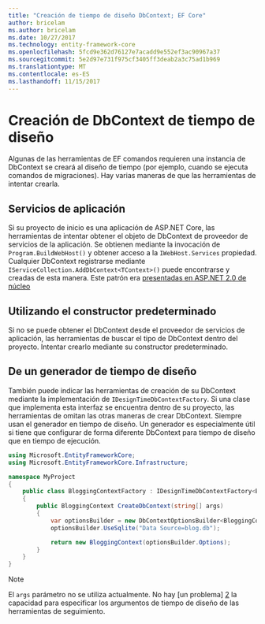 ```yaml
---
title: "Creación de tiempo de diseño DbContext; EF Core"
author: bricelam
ms.author: bricelam
ms.date: 10/27/2017
ms.technology: entity-framework-core
ms.openlocfilehash: 5fcd9e362d76127e7acadd9e552ef3ac90967a37
ms.sourcegitcommit: 5e2d97e731f975cf3405ff3deab2a3c75ad1b969
ms.translationtype: MT
ms.contentlocale: es-ES
ms.lasthandoff: 11/15/2017
---
```

<a name="design-time-dbcontext-creation"></a>Creación de DbContext de tiempo de diseño
==============================
Algunas de las herramientas de EF comandos requieren una instancia de DbContext se creará al diseño de tiempo (por ejemplo, cuando se ejecuta comandos de migraciones). Hay varias maneras de que las herramientas de intentar crearla.

<a name="from-application-services"></a>Servicios de aplicación
-------------------------
Si su proyecto de inicio es una aplicación de ASP.NET Core, las herramientas de intentar obtener el objeto de DbContext de proveedor de servicios de la aplicación. Se obtienen mediante la invocación de `Program.BuildWebHost()` y obtener acceso a la `IWebHost.Services` propiedad. Cualquier DbContext registrarse mediante `IServiceCollection.AddDbContext<TContext>()` puede encontrarse y creadas de esta manera. Este patrón era [presentadas en ASP.NET 2.0 de núcleo][1]

<a name="using-the-default-constructor"></a>Utilizando el constructor predeterminado
-----------------------------
Si no se puede obtener el DbContext desde el proveedor de servicios de aplicación, las herramientas de buscar el tipo de DbContext dentro del proyecto. Intentar crearlo mediante su constructor predeterminado.

<a name="from-a-design-time-factory"></a>De un generador de tiempo de diseño
--------------------------
También puede indicar las herramientas de creación de su DbContext mediante la implementación de `IDesignTimeDbContextFactory`. Si una clase que implementa esta interfaz se encuentra dentro de su proyecto, las herramientas de omitan las otras maneras de crear DbContext.
Siempre usan el generador en tiempo de diseño. Un generador es especialmente útil si tiene que configurar de forma diferente DbContext para tiempo de diseño que en tiempo de ejecución.

``` csharp
using Microsoft.EntityFrameworkCore;
using Microsoft.EntityFrameworkCore.Infrastructure;

namespace MyProject
{
    public class BloggingContextFactory : IDesignTimeDbContextFactory<BloggingContext>
    {
        public BloggingContext CreateDbContext(string[] args)
        {
            var optionsBuilder = new DbContextOptionsBuilder<BloggingContext>();
            optionsBuilder.UseSqlite("Data Source=blog.db");

            return new BloggingContext(optionsBuilder.Options);
        }
    }
}
```

> [!NOTE]
> El `args` parámetro no se utiliza actualmente. No hay [un problema] [ 2] la capacidad para especificar los argumentos de tiempo de diseño de las herramientas de seguimiento.

  [1]: https://docs.microsoft.com/aspnet/core/migration/1x-to-2x/#update-main-method-in-programcs
  [2]: https://github.com/aspnet/EntityFrameworkCore/issues/8332
